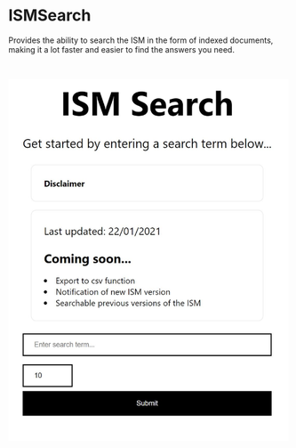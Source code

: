 # ISMSearch
Provides the ability to search the ISM in the form of indexed documents, making it a lot faster and easier to find the answers you need.

<br />

![Website screenshot](screenshot.jpg)